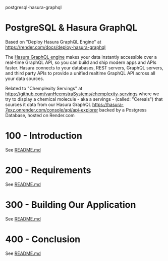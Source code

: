 postgresql-hasura-graphql
# PostgreSQL &amp; Hasura GraphQL

Based on "Deploy Hasura GraphQL Engine" at https://render.com/docs/deploy-hasura-graphql

The [Hasura GraphQL engine](https://hasura.io/docs/latest/graphql/core/index.html) makes your data instantly accessible over a real-time GraphQL API, so you can build and ship modern apps and APIs faster. Hasura connects to your databases, REST servers, GraphQL servers, and third party APIs to provide a unified realtime GraphQL API across all your data sources.

Related to "Chemplexity Servings" at https://github.com/vanHeemstraSystems/chemplexity-servings where we try to display a chemical molecule - aka a servings - (called: "Cereals") that sources it data from our Hasura GraphQL https://hasura-7exz.onrender.com/console/api/api-explorer backed by a Postgress Database, hosted on Render.com 

# 100 - Introduction

See [README.md](./100/README.md)

# 200 - Requirements

See [README.md](./200/README.md)

# 300 - Building Our Application

See [README.md](./300/README.md)

# 400 - Conclusion

See [README.md](./400/README.md)
